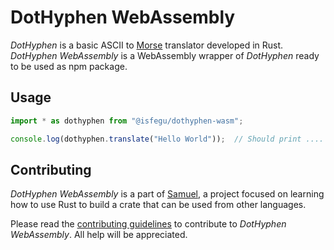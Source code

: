 # DotHyphen WebAssembly

_DotHyphen_ is a basic ASCII to [Morse](https://en.wikipedia.org/wiki/Morse_code) translator developed in Rust. _DotHyphen WebAssembly_ is a WebAssembly wrapper of _DotHyphen_ ready to be used as npm package.

## Usage

```javascript
import * as dothyphen from "@isfegu/dothyphen-wasm";

console.log(dothyphen.translate("Hello World"));  // Should print .... . .-.. .-.. --- / .-- --- .-. .-.. -..
```

## Contributing

_DotHyphen WebAssembly_ is a part of [Samuel](https://github.com/isfegu/samuel), a project focused on learning how to use Rust to build a crate that can be used from other languages.

Please read the [contributing guidelines](https://github.com/isfegu/samuel#contributing) to contribute to _DotHyphen WebAssembly_. All help will be appreciated.
